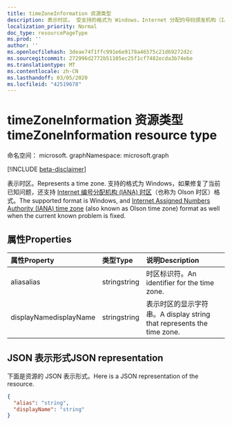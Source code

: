 ```yaml
---
title: timeZoneInformation 资源类型
description: 表示时区。 受支持的格式为 Windows，Internet 分配的号码颁发机构（IANA）时区（也称为 "Olson 时区"）
localization_priority: Normal
doc_type: resourcePageType
ms.prod: ''
author: ''
ms.openlocfilehash: 3deae74f1ffc991e6e9178a46575c21d69272d2c
ms.sourcegitcommit: 272996d2772b51105ec25f1cf7482ecda3b74ebe
ms.translationtype: MT
ms.contentlocale: zh-CN
ms.lasthandoff: 03/05/2020
ms.locfileid: "42519678"
---
```

# <a name="timezoneinformation-resource-type"></a><span data-ttu-id="9fbd2-104">timeZoneInformation 资源类型</span><span class="sxs-lookup"><span data-stu-id="9fbd2-104">timeZoneInformation resource type</span></span>

<span data-ttu-id="9fbd2-105">命名空间： microsoft. graph</span><span class="sxs-lookup"><span data-stu-id="9fbd2-105">Namespace: microsoft.graph</span></span>

[!INCLUDE [beta-disclaimer](../../includes/beta-disclaimer.md)]

<span data-ttu-id="9fbd2-106">表示时区。</span><span class="sxs-lookup"><span data-stu-id="9fbd2-106">Represents a time zone.</span></span> <span data-ttu-id="9fbd2-107">支持的格式为 Windows，如果修复了当前已知问题，还支持 [Internet 编号分配机构 (IANA) 时区](https://www.iana.org/time-zones)（也称为 Olson 时区）格式。</span><span class="sxs-lookup"><span data-stu-id="9fbd2-107">The supported format is Windows, and [Internet Assigned Numbers Authority (IANA) time zone](https://www.iana.org/time-zones) (also known as Olson time zone) format as well when the current known problem is fixed.</span></span>

## <a name="properties"></a><span data-ttu-id="9fbd2-108">属性</span><span class="sxs-lookup"><span data-stu-id="9fbd2-108">Properties</span></span>
| <span data-ttu-id="9fbd2-109">属性</span><span class="sxs-lookup"><span data-stu-id="9fbd2-109">Property</span></span>     | <span data-ttu-id="9fbd2-110">类型</span><span class="sxs-lookup"><span data-stu-id="9fbd2-110">Type</span></span>   |<span data-ttu-id="9fbd2-111">说明</span><span class="sxs-lookup"><span data-stu-id="9fbd2-111">Description</span></span>|
|:---------------|:--------|:----------|
|<span data-ttu-id="9fbd2-112">alias</span><span class="sxs-lookup"><span data-stu-id="9fbd2-112">alias</span></span>|<span data-ttu-id="9fbd2-113">string</span><span class="sxs-lookup"><span data-stu-id="9fbd2-113">string</span></span>|<span data-ttu-id="9fbd2-114">时区标识符。</span><span class="sxs-lookup"><span data-stu-id="9fbd2-114">An identifier for the time zone.</span></span>|
|<span data-ttu-id="9fbd2-115">displayName</span><span class="sxs-lookup"><span data-stu-id="9fbd2-115">displayName</span></span>|<span data-ttu-id="9fbd2-116">string</span><span class="sxs-lookup"><span data-stu-id="9fbd2-116">string</span></span>|<span data-ttu-id="9fbd2-117">表示时区的显示字符串。</span><span class="sxs-lookup"><span data-stu-id="9fbd2-117">A display string that represents the time zone.</span></span>|

## <a name="json-representation"></a><span data-ttu-id="9fbd2-118">JSON 表示形式</span><span class="sxs-lookup"><span data-stu-id="9fbd2-118">JSON representation</span></span>

<span data-ttu-id="9fbd2-119">下面是资源的 JSON 表示形式。</span><span class="sxs-lookup"><span data-stu-id="9fbd2-119">Here is a JSON representation of the resource.</span></span>

<!-- {
  "blockType": "resource",
  "optionalProperties": [

  ],
  "@odata.type": "microsoft.graph.timeZoneInformation"
}-->

```json
{
  "alias": "string",
  "displayName": "string"
}

```

<!-- uuid: 8fcb5dbc-d5aa-4681-8e31-b001d5168d79
2015-10-25 14:57:30 UTC -->
<!--
{
  "type": "#page.annotation",
  "description": "timeZoneInformation resource",
  "keywords": "",
  "section": "documentation",
  "tocPath": "",
  "suppressions": []
}
-->
